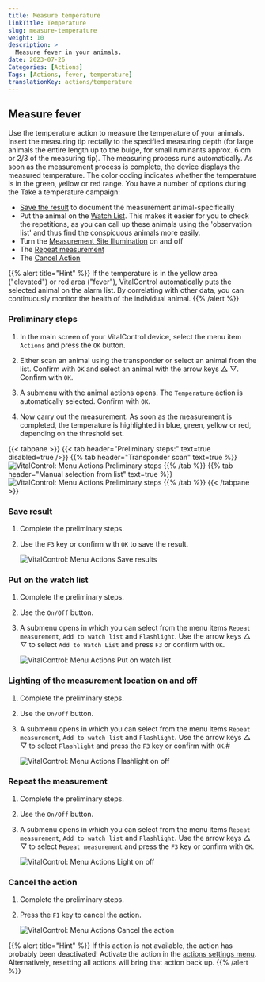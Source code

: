 ```yaml
---
title: Measure temperature
linkTitle: Temperature
slug: measure-temperature
weight: 10
description: >
  Measure fever in your animals.
date: 2023-07-26
Categories: [Actions]
Tags: [Actions, fever, temperature]
translationKey: actions/temperature
---
```


## Measure fever

Use the temperature action to measure the temperature of your animals. Insert the measuring tip rectally to the specified measuring depth (for large animals the entire length up to the bulge, for small ruminants approx. 6 cm or 2/3 of the measuring tip). The measuring process runs automatically. As soon as the measurement process is complete, the device displays the measured temperature. The color coding indicates whether the temperature is in the green, yellow or red range. You have a number of options during the Take a temperature campaign:

- [Save the result](#save-result) to document the measurement animal-specifically
- Put the animal on the [Watch List](#put-on-the-watch-list). This makes it easier for you to check the repetitions, as you can call up these animals using the 'observation list' and thus find the conspicuous animals more easily.
- Turn the [Measurement Site Illumination](#lighting-of-the-measurement-location-on-and-off) on and off
- The [Repeat measurement](#repeat-the-measurement)
- The [Cancel Action](#cancel-the-action)

{{% alert title="Hint" %}}
If the temperature is in the yellow area ("elevated") or red area ("fever"), VitalControl automatically puts the selected animal on the alarm list. By correlating with other data, you can continuously monitor the health of the individual animal.
{{% /alert %}}

### Preliminary steps

1. In the main screen of your VitalControl device, select the menu item `Actions` and press the `OK` button.

2. Either scan an animal using the transponder or select an animal from the list. Confirm with `OK` and select an animal with the arrow keys △ ▽. Confirm with `OK`.

3. A submenu with the animal actions opens. The `Temperature` action is automatically selected. Confirm with `OK`.

4. Now carry out the measurement. As soon as the measurement is completed, the temperature is highlighted in blue, green, yellow or red, depending on the threshold set.

{{< tabpane >}}
{{< tab header="Preliminary steps:" text=true disabled=true />}}
{{% tab header="Transponder scan" text=true %}}
 ![VitalControl: Menu Actions Preliminary steps](../images/firststeps-scan.png "Preliminary steps")
{{% /tab %}}
{{% tab header="Manual selection from list" text=true %}}
 ![VitalControl: Menu Actions Preliminary steps](../images/firststeps.png "Preliminary steps")
{{% /tab %}}
{{< /tabpane >}}

### Save result

1. Complete the preliminary steps.

2. Use the `F3` key or confirm with `OK` to save the result.

    ![VitalControl: Menu Actions Save results](../images/saveresults.png "Save results")

### Put on the watch list

1. Complete the preliminary steps.

2. Use the `On/Off` button.

3. A submenu opens in which you can select from the menu items `Repeat measurement`, `Add to watch list` and `Flashlight`. Use the arrow keys △ ▽ to select `Add to Watch List` and press `F3` or confirm with `OK`.

    ![VitalControl: Menu Actions Put on watch list](../images/watchlist.png "Put on watch list")

### Lighting of the measurement location on and off

1. Complete the preliminary steps.

2. Use the `On/Off` button.

3. A submenu opens in which you can select from the menu items `Repeat measurement`, `Add to watch list` and `Flashlight`. Use the arrow keys △ ▽ to select `Flashlight` and press the `F3` key or confirm with `OK`.#

    ![VitalControl: Menu Actions Flashlight on off](../images/light.png "Flashlight on off")

### Repeat the measurement

1. Complete the preliminary steps.

2. Use the `On/Off` button.

3. A submenu opens in which you can select from the menu items `Repeat measurement`, `Add to watch list` and `Flashlight`. Use the arrow keys △ ▽ to select `Repeat measurement` and press the `F3` key or confirm with `OK`.

    ![VitalControl: Menu Actions Light on off](../images/repeat.png "Light on off")

### Cancel the action

1. Complete the preliminary steps.

2. Press the `F1` key to cancel the action.

    ![VitalControl: Menu Actions Cancel the action](../images/saveresults.png "Cancel the action")

{{% alert title="Hint" %}}
If this action is not available, the action has probably been deactivated! Activate the action in the [actions settings menu](../settings/). Alternatively, resetting all actions will bring that action back up.
{{% /alert %}}
